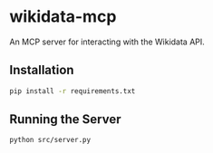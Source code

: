 # wikidata-mcp

An MCP server for interacting with the Wikidata API.

## Installation

```bash
pip install -r requirements.txt
```

## Running the Server

```bash
python src/server.py
```
